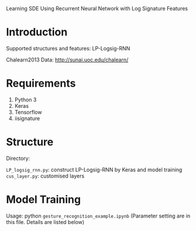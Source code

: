 Learning SDE Using Recurrent Neural Network with Log Signature Features


Introduction
====================================
Supported structures and features:
    LP-Logsig-RNN

Chalearn2013 Data:
    http://sunai.uoc.edu/chalearn/


Requirements
====================================
1. Python 3
2. Keras
3. Tensorflow
4. iisignature


Structure
====================================

Directory:

`LP_logsig_rnn.py`: construct LP-Logsig-RNN by Keras and model training                     
`cus_layer.py`: customised layers


Model Training
====================================
Usage:
	python `gesture_recognition_example.ipynb`
	(Parameter setting are in this file. Details are listed below)


	

